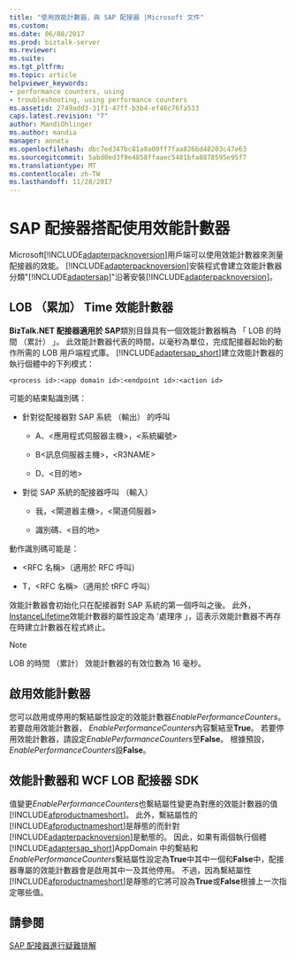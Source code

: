 ```yaml
---
title: "使用效能計數器，與 SAP 配接器 |Microsoft 文件"
ms.custom: 
ms.date: 06/08/2017
ms.prod: biztalk-server
ms.reviewer: 
ms.suite: 
ms.tgt_pltfrm: 
ms.topic: article
helpviewer_keywords:
- performance counters, using
- troubleshooting, using performance counters
ms.assetid: 2749add3-31f1-47ff-b3b4-ef46c76fa533
caps.latest.revision: "7"
author: MandiOhlinger
ms.author: mandia
manager: anneta
ms.openlocfilehash: dbc7ed347bc81a8a00ff7faa826bd48203c47e63
ms.sourcegitcommit: 5abd0ed3f9e4858ffaaec5481bfa8878595e95f7
ms.translationtype: MT
ms.contentlocale: zh-TW
ms.lasthandoff: 11/28/2017
---
```

# <a name="use-performance-counters-with-the-sap-adapter"></a>SAP 配接器搭配使用效能計數器
Microsoft[!INCLUDE[adapterpacknoversion](../../includes/adapterpacknoversion-md.md)]用戶端可以使用效能計數器來測量配接器的效能。 [!INCLUDE[adapterpacknoversion](../../includes/adapterpacknoversion-md.md)]安裝程式會建立效能計數器分類"[!INCLUDE[adaptersap](../../includes/adaptersap-md.md)]"沿著安裝[!INCLUDE[adapterpacknoversion](../../includes/adapterpacknoversion-md.md)]。  
  
## <a name="lob-time-cumulative-performance-counter"></a>LOB （累加） Time 效能計數器  
 **BizTalk.NET 配接器適用於 SAP**類別目錄具有一個效能計數器稱為 「 LOB 的時間 （累計） 」。 此效能計數器代表的時間，以毫秒為單位，完成配接器起始的動作所需的 LOB 用戶端程式庫。 [!INCLUDE[adaptersap_short](../../includes/adaptersap-short-md.md)]建立效能計數器的執行個體中的下列模式：  
  
```  
<process id>:<app domain id>:<endpoint id>:<action id>  
```  
  
 可能的結束點識別碼：  
  
-   針對從配接器對 SAP 系統 （輸出） 的呼叫  
  
    -   A、\<應用程式伺服器主機\>，\<系統編號\>  
  
    -   B\<訊息伺服器主機\>，\<R3NAME\>  
  
    -   D、\<目的地\>  
  
-   對從 SAP 系統的配接器呼叫 （輸入）  
  
    -   我，\<閘道器主機\>，\<閘道伺服器\>  
  
    -   識別碼、\<目的地\>  
  
 動作識別碼可能是：  
  
-   \<RFC 名稱\>（適用於 RFC 呼叫）  
  
-   T，\<RFC 名稱\>（適用於 tRFC 呼叫）  
  
 效能計數器會初始化只在配接器對 SAP 系統的第一個呼叫之後。 此外， [InstanceLifetime](https://msdn.microsoft.com/library/system.diagnostics.performancecounter.instancelifetime.aspx)效能計數器的屬性設定為 '處理序 」，這表示效能計數器不再存在時建立計數器在程式終止。
  
> [!NOTE]
>  LOB 的時間 （累計） 效能計數器的有效位數為 16 毫秒。  
  
## <a name="enabling-performance-counters"></a>啟用效能計數器  
 您可以啟用或停用的繫結屬性設定的效能計數器*EnablePerformanceCounters*。 若要啟用效能計數器， *EnablePerformanceCounters*內容繫結至**True**。 若要停用效能計數器，請設定*EnablePerformanceCounters*至**False**。 根據預設， *EnablePerformanceCounters*設**False**。  
  
## <a name="performance-counters-and-the-wcf-lob-adapter-sdk"></a>效能計數器和 WCF LOB 配接器 SDK  
 值變更*EnablePerformanceCounters*也繫結屬性變更為對應的效能計數器的值[!INCLUDE[afproductnameshort](../../includes/afproductnameshort-md.md)]。 此外，繫結屬性的[!INCLUDE[afproductnameshort](../../includes/afproductnameshort-md.md)]是靜態的而針對[!INCLUDE[adapterpacknoversion](../../includes/adapterpacknoversion-md.md)]是動態的。 因此，如果有兩個執行個體[!INCLUDE[adaptersap_short](../../includes/adaptersap-short-md.md)]AppDomain 中的繫結和*EnablePerformanceCounters*繫結屬性設定為**True**中其中一個和**False**中，配接器專屬的效能計數器會是啟用其中一及其他停用。 不過，因為繫結屬性[!INCLUDE[afproductnameshort](../../includes/afproductnameshort-md.md)]是靜態的它將可設為**True**或**False**根據上一次指定哪些值。  
  
## <a name="see-also"></a>請參閱  

[SAP 配接器進行疑難排解](../../adapters-and-accelerators/adapter-sap/troubleshoot-the-sap-adapter.md)